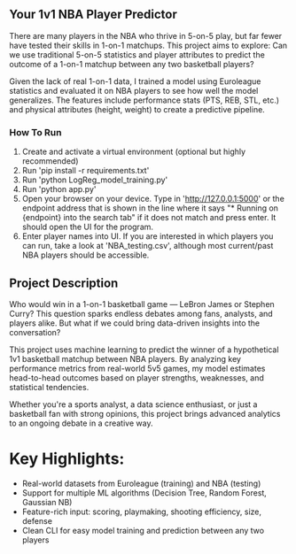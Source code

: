 ## Your 1v1 NBA Player Predictor

There are many players in the NBA who thrive in 5-on-5 play, but far fewer have tested their skills in 1-on-1 matchups. This project aims to explore:
Can we use traditional 5-on-5 statistics and player attributes to predict the outcome of a 1-on-1 matchup between any two basketball players?

Given the lack of real 1-on-1 data, I trained a model using Euroleague statistics and evaluated it on NBA players to see how well the model generalizes. The features include performance stats (PTS, REB, STL, etc.) and physical attributes (height, weight) to create a predictive pipeline. 

### How To Run
1. Create and activate a virtual environment (optional but highly recommended)
2. Run 'pip install -r requirements.txt'
3. Run 'python LogReg_model_training.py'
4. Run 'python app.py'
5. Open your browser on your device. Type in 'http://127.0.0.1:5000' or the endpoint address that is shown in the line where it says "* Running on {endpoint} into the search tab" if it does not match and press enter. It should open the UI for the program.
6. Enter player names into UI. If you are interested in which players you can run, take a look at 'NBA_testing.csv', although most current/past NBA players should be accessible.

## Project Description
Who would win in a 1-on-1 basketball game — LeBron James or Stephen Curry?
This question sparks endless debates among fans, analysts, and players alike. But what if we could bring data-driven insights into the conversation?

This project uses machine learning to predict the winner of a hypothetical 1v1 basketball matchup between NBA players. By analyzing key performance metrics from real-world 5v5 games, my model estimates head-to-head outcomes based on player strengths, weaknesses, and statistical tendencies.

Whether you're a sports analyst, a data science enthusiast, or just a basketball fan with strong opinions, this project brings advanced analytics to an ongoing debate in a creative way.

# Key Highlights:
- Real-world datasets from Euroleague (training) and NBA (testing)
- Support for multiple ML algorithms (Decision Tree, Random Forest, Gaussian NB)
- Feature-rich input: scoring, playmaking, shooting efficiency, size, defense
- Clean CLI for easy model training and prediction between any two players
